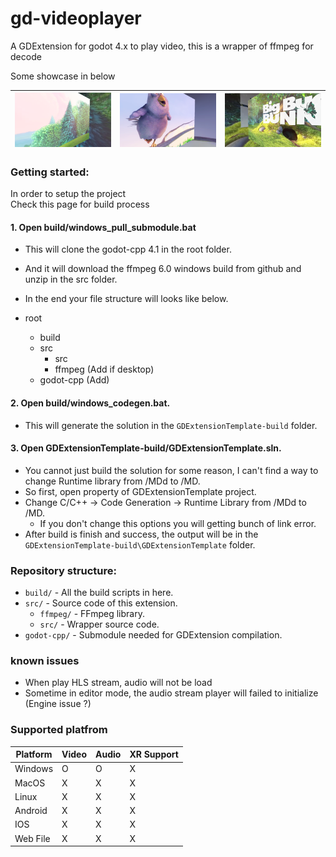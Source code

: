 # gd-videoplayer

A GDExtension for godot 4.x to play video, this is a wrapper of ffmpeg for decode

Some showcase in below

|![v1](img/v1.PNG)|![v1](img/v2.PNG)|![v1](img/v3.PNG)|
|-|-|-|
 
### Getting started:

In order to setup the project\
Check this page for build process

#### 1. Open build/windows_pull_submodule.bat
- This will clone the godot-cpp 4.1 in the root folder.
- And it will download the ffmpeg 6.0 windows build from github and unzip in the src folder.
- In the end your file structure will looks like below.

- root
	- build
	- src
		- src
		- ffmpeg (Add if desktop)
	- godot-cpp (Add)
	
#### 2. Open build/windows_codegen.bat.

- This will generate the solution in the `GDExtensionTemplate-build` folder.

#### 3. Open GDExtensionTemplate-build/GDExtensionTemplate.sln.

- You cannot just build the solution for some reason, I can't find a way to change Runtime library from /MDd to /MD.
- So first, open property of GDExtensionTemplate project.
- Change C/C++ -> Code Generation -> Runtime Library from /MDd to /MD.
	- If you don't change this options you will getting bunch of link error.
- After build is finish and success, the output will be in the `GDExtensionTemplate-build\GDExtensionTemplate` folder.

### Repository structure:
- `build/` - All the build scripts in here.
- `src/` - Source code of this extension.
	- `ffmpeg/` - FFmpeg library.
	- `src/` - Wrapper source code.
- `godot-cpp/` - Submodule needed for GDExtension compilation.

### known issues

- When play HLS stream, audio will not be load
- Sometime in editor mode, the audio stream player will failed to initialize (Engine issue ?)

### Supported platfrom
| Platform | Video | Audio | XR Support |
|-|-|-|-|
| Windows | O | O | X |
| MacOS | X | X | X |
| Linux | X | X | X |
| Android | X | X | X |
| IOS | X | X | X |
| Web File | X | X | X |
